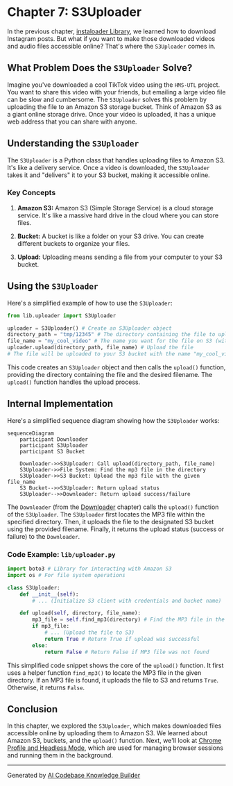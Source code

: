 # Chapter 7: S3Uploader

In the previous chapter, [instaloader Library](06_instaloader_library.md), we learned how to download Instagram posts.  But what if you want to make those downloaded videos and audio files accessible online? That's where the `S3Uploader` comes in.

## What Problem Does the `S3Uploader` Solve?

Imagine you've downloaded a cool TikTok video using the `HMS-UTL` project.  You want to share this video with your friends, but emailing a large video file can be slow and cumbersome. The `S3Uploader` solves this problem by uploading the file to an Amazon S3 storage bucket.  Think of Amazon S3 as a giant online storage drive.  Once your video is uploaded, it has a unique web address that you can share with anyone.

## Understanding the `S3Uploader`

The `S3Uploader` is a Python class that handles uploading files to Amazon S3.  It's like a delivery service. Once a video is downloaded, the `S3Uploader` takes it and "delivers" it to your S3 bucket, making it accessible online.

### Key Concepts

1. **Amazon S3:**  Amazon S3 (Simple Storage Service) is a cloud storage service. It's like a massive hard drive in the cloud where you can store files.

2. **Bucket:** A bucket is like a folder on your S3 drive. You can create different buckets to organize your files.

3. **Upload:**  Uploading means sending a file from your computer to your S3 bucket.

## Using the `S3Uploader`

Here's a simplified example of how to use the `S3Uploader`:

```python
from lib.uploader import S3Uploader

uploader = S3Uploader() # Create an S3Uploader object
directory_path = "tmp/12345" # The directory containing the file to upload
file_name = "my_cool_video" # The name you want for the file on S3 (without extension)
uploader.upload(directory_path, file_name) # Upload the file
# The file will be uploaded to your S3 bucket with the name "my_cool_video.mp3"
```

This code creates an `S3Uploader` object and then calls the `upload()` function, providing the directory containing the file and the desired filename. The `upload()` function handles the upload process.

## Internal Implementation

Here's a simplified sequence diagram showing how the `S3Uploader` works:

```mermaid
sequenceDiagram
    participant Downloader
    participant S3Uploader
    participant S3 Bucket

    Downloader->>S3Uploader: Call upload(directory_path, file_name)
    S3Uploader->>File System: Find the mp3 file in the directory
    S3Uploader->>S3 Bucket: Upload the mp3 file with the given file_name
    S3 Bucket-->>S3Uploader: Return upload status
    S3Uploader-->>Downloader: Return upload success/failure
```

The `Downloader` (from the [Downloader](02_downloader.md) chapter) calls the `upload()` function of the `S3Uploader`. The `S3Uploader` first locates the MP3 file within the specified directory. Then, it uploads the file to the designated S3 bucket using the provided filename. Finally, it returns the upload status (success or failure) to the `Downloader`.

### Code Example: `lib/uploader.py`

```python
import boto3 # Library for interacting with Amazon S3
import os # For file system operations

class S3Uploader:
    def __init__(self):
        # ... (Initialize S3 client with credentials and bucket name)

    def upload(self, directory, file_name):
        mp3_file = self.find_mp3(directory) # Find the MP3 file in the directory
        if mp3_file:
            # ... (Upload the file to S3)
            return True # Return True if upload was successful
        else:
            return False # Return False if MP3 file was not found
```

This simplified code snippet shows the core of the `upload()` function. It first uses a helper function `find_mp3()` to locate the MP3 file in the given directory. If an MP3 file is found, it uploads the file to S3 and returns `True`. Otherwise, it returns `False`.

## Conclusion

In this chapter, we explored the `S3Uploader`, which makes downloaded files accessible online by uploading them to Amazon S3. We learned about Amazon S3, buckets, and the `upload()` function. Next, we'll look at [Chrome Profile and Headless Mode](08_chrome_profile_and_headless_mode.md), which are used for managing browser sessions and running them in the background.


---

Generated by [AI Codebase Knowledge Builder](https://github.com/The-Pocket/Tutorial-Codebase-Knowledge)